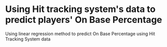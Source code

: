 # Using Hit tracking system's data to predict players' On Base Percentage

Using linear regression method to predict On Base Percentage using Hit Tracking System data
